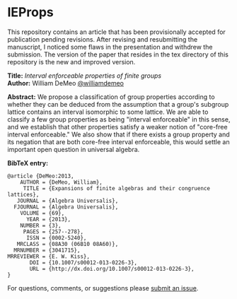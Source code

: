 IEProps
=======

This repository contains an article that has been provisionally accepted for
publication pending revisions.  After revising and resubmitting the
manuscript, I noticed some flaws in the presentation and withdrew the submission.
The version of the paper that resides in the tex directory of this repository is
the new and improved version.

**Title:** *Interval enforceable properties of finite groups*  
**Author:** William DeMeo [@williamdemeo](https://github.com/williamdemeo)  

**Abstract:** We propose a classification of group properties according to
  whether they can be deduced from the assumption that a group's subgroup
  lattice contains an interval isomorphic to some lattice. We are able to
  classify a few group properties as being "interval enforceable" in this sense,
  and we establish that other properties satisfy a weaker notion of "core-free
  interval enforceable."  We also show that if there exists a group property and
  its negation that are both core-free interval enforceable, this would settle
  an important open question in universal algebra. 

**BibTeX entry:**

    @article {DeMeo:2013,
        AUTHOR = {DeMeo, William},
         TITLE = {Expansions of finite algebras and their congruence lattices},
       JOURNAL = {Algebra Universalis},
      FJOURNAL = {Algebra Universalis},
        VOLUME = {69},
          YEAR = {2013},
        NUMBER = {3},
         PAGES = {257--278},
          ISSN = {0002-5240},
       MRCLASS = {08A30 (06B10 08A60)},
      MRNUMBER = {3041715},
    MRREVIEWER = {E. W. Kiss},
           DOI = {10.1007/s00012-013-0226-3},
           URL = {http://dx.doi.org/10.1007/s00012-013-0226-3},
    }

For questions, comments, or suggestions please [submit an issue][].

[submit an issue]: https://github.com/williamdemeo/IEProps/issues
